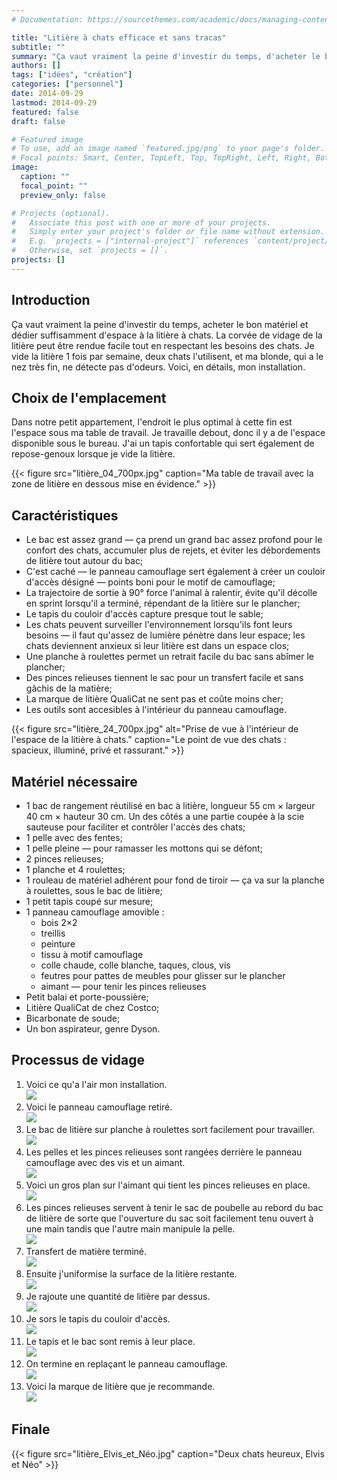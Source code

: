 ```yaml
---
# Documentation: https://sourcethemes.com/academic/docs/managing-content/

title: "Litière à chats efficace et sans tracas"
subtitle: ""
summary: "Ça vaut vraiment la peine d'investir du temps, d'acheter le bon matériel et de dédier suffisemment d'espace à la litière à chats."
authors: []
tags: ["idées", "création"]
categories: ["personnel"]
date: 2014-09-29
lastmod: 2014-09-29
featured: false
draft: false

# Featured image
# To use, add an image named `featured.jpg/png` to your page's folder.
# Focal points: Smart, Center, TopLeft, Top, TopRight, Left, Right, BottomLeft, Bottom, BottomRight.
image:
  caption: ""
  focal_point: ""
  preview_only: false

# Projects (optional).
#   Associate this post with one or more of your projects.
#   Simply enter your project's folder or file name without extension.
#   E.g. `projects = ["internal-project"]` references `content/project/deep-learning/index.md`.
#   Otherwise, set `projects = []`.
projects: []
---
```


## Introduction

Ça vaut vraiment la peine d'investir du temps, acheter le bon matériel et dédier suffisamment d'espace à la litière à chats. La corvée de vidage de la litière peut être rendue facile tout en respectant les besoins des chats. Je vide la litière 1 fois par semaine, deux chats l'utilisent, et ma blonde, qui a le nez très fin, ne détecte pas d'odeurs. Voici, en détails, mon installation.

## Choix de l'emplacement

Dans notre petit appartement, l'endroit le plus optimal à cette fin est l'espace sous ma table de travail. Je travaille debout, donc il y a de l'espace disponible sous le bureau. J'ai un tapis confortable qui sert également de repose-genoux lorsque je vide la litière.

{{< figure src="litière_04_700px.jpg" caption="Ma table de travail avec la zone de litière en dessous mise en évidence." >}}

## Caractéristiques

* Le bac est assez grand &mdash; ça prend un grand bac assez profond pour le confort des chats, accumuler plus de rejets, et éviter les débordements de litière tout autour du bac;
* C'est caché &mdash; le panneau camouflage sert également à créer un couloir d'accès désigné &mdash; points boni pour le motif de camouflage;
* La trajectoire de sortie à 90° force l'animal à ralentir, évite qu'il décolle en sprint lorsqu'il a terminé, répendant de la litière sur le plancher;
* Le tapis du couloir d'accès capture presque tout le sable;
* Les chats peuvent surveiller l'environnement lorsqu'ils font leurs besoins &mdash; il faut qu'assez de lumière pénètre dans leur espace; les chats deviennent anxieux si leur litière est dans un espace clos;
* Une planche à roulettes permet un retrait facile du bac sans abîmer le plancher;
* Des pinces relieuses tiennent le sac pour un transfert facile et sans gâchis de la matière;
* La marque de litière QualiCat ne sent pas et coûte moins cher;
* Les outils sont accesibles à l'intérieur du panneau camouflage.

{{< figure src="litière_24_700px.jpg" alt="Prise de vue à l'intérieur de l'espace de la litière à chats." caption="Le point de vue des chats&nbsp;: spacieux, illuminé, privé et rassurant." >}}

## Matériel nécessaire

* 1 bac de rangement réutilisé en bac à litière, longueur 55&nbsp;cm × largeur 40&nbsp;cm × hauteur 30&nbsp;cm. Un des côtés a une partie coupée à la scie sauteuse pour faciliter et contrôler l'accès des chats;
* 1 pelle avec des fentes;
* 1 pelle pleine &mdash; pour ramasser les mottons qui se défont;
* 2 pinces relieuses;
* 1 planche et 4 roulettes;
* 1 rouleau de matériel adhérent pour fond de tiroir &mdash; ça va sur la planche à roulettes, sous le bac de litière;
* 1 petit tapis coupé sur mesure;
* 1 panneau camouflage amovible&nbsp;:
    * bois 2×2
    * treillis
    * peinture
    * tissu à motif camouflage
    * colle chaude, colle blanche, taques, clous, vis
    * feutres pour pattes de meubles pour glisser sur le plancher
    * aimant &mdash; pour tenir les pinces relieuses
* Petit balai et porte-poussière;
* Litière QualiCat de chez Costco;
* Bicarbonate de soude;
* Un bon aspirateur, genre Dyson.

## Processus de vidage

1. Voici ce qu'a l'air mon installation.  
   <img src="litière_04.jpg" class="inline" />
1. Voici le panneau camouflage retiré.  
   <img src="litière_05.jpg" class="inline" />
1. Le bac de litière sur planche à roulettes sort facilement pour travailler.  
   <img src="litière_06.jpg" class="inline" />
1. Les pelles et les pinces relieuses sont rangées derrière le panneau camouflage avec des vis et un aimant.  
   <img src="litière_07.jpg" class="inline" />
1. Voici un gros plan sur l'aimant qui tient les pinces relieuses en place.  
   <img src="litière_09.jpg" class="inline" />
1. Les pinces relieuses servent à tenir le sac de poubelle au rebord du bac de litière de sorte que l'ouverture du sac soit facilement tenu ouvert à une main tandis que l'autre main manipule la pelle.  
   <img src="litière_14.jpg" class="inline" />
1. Transfert de matière terminé.  
   <img src="litière_16.jpg" class="inline" />
1. Ensuite j'uniformise la surface de la litière restante.  
   <img src="litière_17.jpg" class="inline" />
1. Je rajoute une quantité de litière par dessus.  
   <img src="litière_18.jpg" class="inline" />
1. Je sors le tapis du couloir d'accès.  
   <img src="litière_19.jpg" class="inline" />
1. Le tapis et le bac sont remis à leur place.  
   <img src="litière_20.jpg" class="inline" />
1. On termine en replaçant le panneau camouflage.  
   <img src="litière_21.jpg" class="inline" />
1. Voici la marque de litière que je recommande.  
   <img src="litière_22.jpg" class="inline" />

## Finale

{{< figure src="litière_Elvis_et_Néo.jpg" caption="Deux chats heureux, Elvis et Néo" >}}
